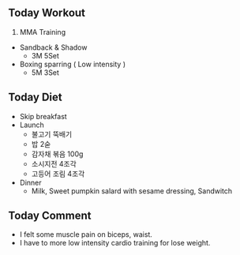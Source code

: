 ## Today Workout
1. MMA Training
  * Sandback & Shadow 
    - 3M 5Set
  * Boxing sparring ( Low intensity )
    - 5M 3Set

## Today Diet
* Skip breakfast
* Launch
  - 불고기 뚝배기
  - 밥 2숟
  - 감자채 볶음 100g
  - 소시지전 4조각
  - 고등어 조림 4조각
* Dinner
  - Milk, Sweet pumpkin salard with sesame dressing, Sandwitch

## Today Comment
* I felt some muscle pain on biceps, waist.
* I have to more low intensity cardio training for lose weight.
